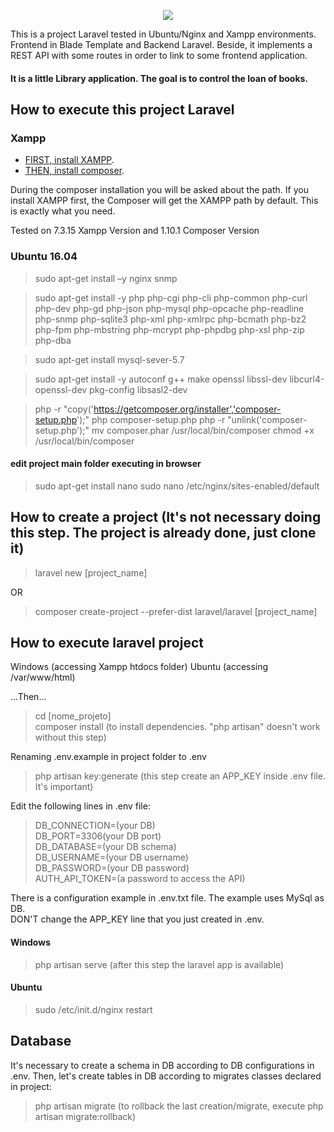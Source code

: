 <p align="center"><img src="https://laravel.com/assets/img/components/logo-laravel.svg"></p>

This is a project Laravel tested in Ubuntu/Nginx and Xampp environments.
Frontend in Blade Template and Backend Laravel.
Beside, it implements a REST API with some routes in order to link to some frontend application.

#### It is a little Library application. The goal is to control the loan of books.

## How to execute this project Laravel
### Xampp

- [FIRST, install XAMPP](https://www.apachefriends.org/pt_br/download.html).
- [THEN, install composer](https://getcomposer.org/).

During the composer installation you will be asked about the path. If you install XAMPP first, the Composer will get the XAMPP path by default. This is exactly what you need.

Tested on 7.3.15 Xampp Version and 1.10.1 Composer Version

### Ubuntu 16.04

> sudo apt-get install –y nginx snmp

> sudo apt-get install -y php php-cgi php-cli 
php-common php-curl php-dev php-gd php-json php-mysql php-opcache php-readline php-snmp php-sqlite3 php-xml php-xmlrpc php-bcmath php-bz2 php-fpm php-mbstring php-mcrypt php-phpdbg php-xsl php-zip php-dba

> sudo apt-get install mysql-sever-5.7

> sudo apt-get install -y autoconf g++ make openssl libssl-dev libcurl4-openssl-dev pkg-config libsasl2-dev

> php -r "copy('https://getcomposer.org/installer','composer-setup.php');"
php composer-setup.php
php -r "unlink('composer-setup.php');"
mv composer.phar /usr/local/bin/composer
chmod +x /usr/local/bin/composer

#### edit project main folder executing in browser
> sudo apt-get install nano
sudo nano /etc/nginx/sites-enabled/default

## How to create a project (It's not necessary doing this step. The project is already done, just clone it)

> laravel new [project_name]

OR
> composer create-project --prefer-dist laravel/laravel [project_name]

## How to execute laravel project

Windows (accessing Xampp htdocs folder)
Ubuntu (accessing /var/www/html)

...Then...  
> cd [nome_projeto]  
composer install (to install dependencies. "php artisan" doesn't work without this step)

Renaming .env.example in project folder to .env  
> php artisan key:generate (this step create an APP_KEY inside .env file. It's important)

Edit the following lines in .env file:  
> DB_CONNECTION=(your DB)  
DB_PORT=3306(your DB port)  
DB_DATABASE=(your DB schema)  
DB_USERNAME=(your DB username)  
DB_PASSWORD=(your DB password)  
AUTH_API_TOKEN=(a password to access the API)

There is a configuration example in .env.txt file. The example uses MySql as DB.  
DON'T change the APP_KEY line that you just created in .env.

#### Windows
> php artisan serve (after this step the laravel app is available)

#### Ubuntu
> sudo /etc/init.d/nginx restart

## Database

It's necessary to create a schema in DB according to DB configurations in .env.
Then, let's create tables in DB according to migrates classes declared in project:
> php artisan migrate (to rollback the last creation/migrate, execute php artisan migrate:rollback)
